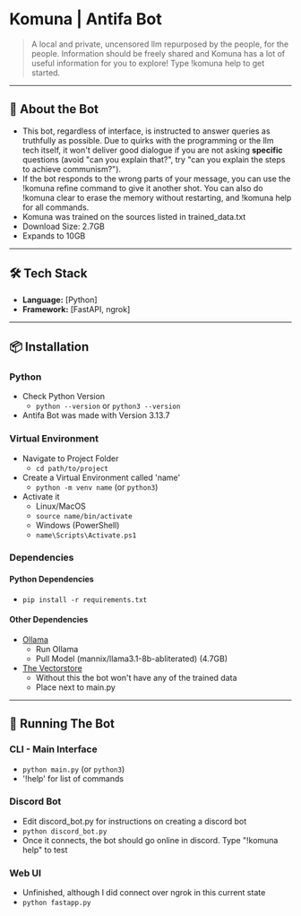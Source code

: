 # Komuna | Antifa Bot

> A local and private, uncensored llm repurposed by the people, for the people. Information should be freely shared and Komuna has a lot of useful information for you to explore! Type !komuna help to get started.

---

## 🚀 About the Bot
- This bot, regardless of interface, is instructed to answer queries as truthfully as possible. Due to quirks with the programming or the llm tech itself, it won't deliver good dialogue if you are not asking **specific** questions (avoid "can you explain that?", try "can you explain the steps to achieve communism?").
- If the bot responds to the wrong parts of your message, you can use the !komuna refine command to give it another shot. You can also do !komuna clear to erase the memory without restarting, and !komuna help for all commands.
- Komuna was trained on the sources listed in trained_data.txt
- Download Size: 2.7GB
- Expands to 10GB

---

## 🛠 Tech Stack
- **Language:** [Python]  
- **Framework:** [FastAPI, ngrok]  

---

## 📦 Installation

### Python
- Check Python Version
    - `python --version` or `python3 --version`
- Antifa Bot was made with Version 3.13.7

### Virtual Environment
- Navigate to Project Folder
    - `cd path/to/project`
- Create a Virtual Environment called 'name'
    - `python -m venv name` (or `python3`)
- Activate it
    - Linux/MacOS
    - `source name/bin/activate`
    - Windows (PowerShell)
    - `name\Scripts\Activate.ps1`
    
### Dependencies

#### Python Dependencies
- `pip install -r requirements.txt`

#### Other Dependencies
- [Ollama](https://ollama.com/download)
    - Run Ollama
    - Pull Model (mannix/llama3.1-8b-abliterated) (4.7GB)
- [The Vectorstore](https://drive.google.com/drive/folders/1qcSXrVgGhVh92Dt7AluAPb2Zqjg1x8ay?usp=drive_link)
    - Without this the bot won't have any of the trained data
    - Place next to main.py

---

## 🔧 Running The Bot

### CLI - Main Interface
- `python main.py` (or `python3`)
- '!help' for list of commands

### Discord Bot
- Edit discord_bot.py for instructions on creating a discord bot
- `python discord_bot.py`
- Once it connects, the bot should go online in discord. Type "!komuna help" to test

### Web UI
- Unfinished, although I did connect over ngrok in this current state
- `python fastapp.py`

